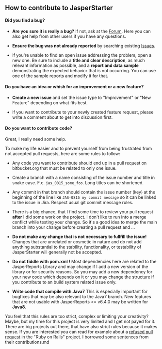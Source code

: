 ## How to contribute to JasperStarter

#### **Did you find a bug?**

* **Are you sure it is really a bug?** If not, ask at the
  [Forum](https://sourceforge.net/p/jasperstarter/discussion/). Here
  you can also get help from other users if you have any questions.

* **Ensure the bug was not already reported** by searching existing 
  [Issues](https://cenote-issues.atlassian.net/jira/software/c/projects/JAS).

* If you're unable to find an open issue addressing the problem, open
  a new one. Be sure to include a **title and clear description**, as
  much relevant information as possible, and a **report and data
  sample** demonstrating the expected behavior that is not occurring.
  You can use one of the sample reports and modify it for that.
  
#### **Do you have an idea or whish for an improvement or a new feature?**

* **Create a new issue** and set the issue type to "Improvement" or
  "New Feature" depending on what fits best.
  
* If you want to contribute to your newly created feature request,
  please write a comment about to get into discussion first.

#### **Do you want to contribute code?**

Great, I really need some help.

To make my life easier and to prevent yourself from being frustrated
from not accepted pull requests, here are some rules to follow:

* Any code you want to contribute should end up in a pull request on
  bitbucket.org that must be related to only one issue.

* Create a branch with a name consisting of the issue number and title
  in snake case. F.e. `jas_0815_some_foo`. Long titles can be
  shortened.
  
* Any commit in that branch should contain the issue number (key) at
  the beginning of the line like `JAS-0815 my commit message` so it
  can be linked to the issue in Jira. Respect usual git commit message
  rules.

* There is a big chance, that I find some time to review your pull
  request **after** I did some work on the project. I don't like to
  run into a merge conflict while testing your change. So it's a good
  idea to merge the main branch into your change before creating a
  pull request and ...

* **Do not make any change that is not necessary to fullfill the
  issue!** Changes that are unrelated or cosmetic in nature and do not
  add anything substantial to the stability, functionality, or
  testability of JasperStarter will generally not be accepted.
  
* **Do not fiddle with pom.xml !** Most dependencies here are related
  to the JasperReports Library and may change if I add a new version
  of the library or for security reasons. So you may add a new
  dependency for your new code which depends on it or you may change
  the structure if you contribute to an build system related issue
  only.
  
* **Write code that compile with Java7** This is especially important
  for bugfixes that may be also relevant to the Java7 branch. New
  features that are not usable with JasperReports <= v6.4.0 may be
  written for **Java8**.

You feel that this rules are too strict, complex or limiting your
creativity? Maybe, but my time for this project is very limited and I
get not payed for it. There are big projects out there, that have also
strict rules because it makes sense. If you are interested you can
read for example about a [refused pull
request](https://github.com/rails/rails/pull/13771#issuecomment-32746700)
in the "Ruby on Rails" project.
I borrowed some sentences from their contributions.md

